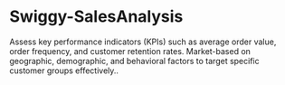 # Swiggy-SalesAnalysis
Assess key performance indicators (KPIs) such as average order value, order frequency, and customer retention rates. Market-based on geographic, demographic, and behavioral factors to target specific customer groups effectively..
